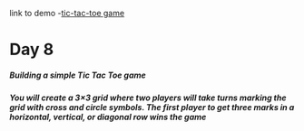 link to demo -[tic-tac-toe game](https://abiola-farounbi.github.io/day8/)

Day 8
============
##### Building a simple Tic Tac Toe game

##### You will create a 3×3 grid where two players will take turns marking the grid with cross and circle symbols. The first player to get three marks in a horizontal, vertical, or diagonal row wins the game

